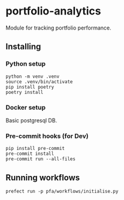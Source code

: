 # portfolio-analytics

Module for tracking portfolio performance.

## Installing

### Python setup

```
python -m venv .venv
source .venv/bin/activate
pip install poetry
poetry install
```

### Docker setup

Basic postgresql DB.

### Pre-commit hooks (for Dev)

```
pip install pre-commit
pre-commit install
pre-commit run --all-files
```

## Running workflows

```
prefect run -p pfa/workflows/initialise.py
```
